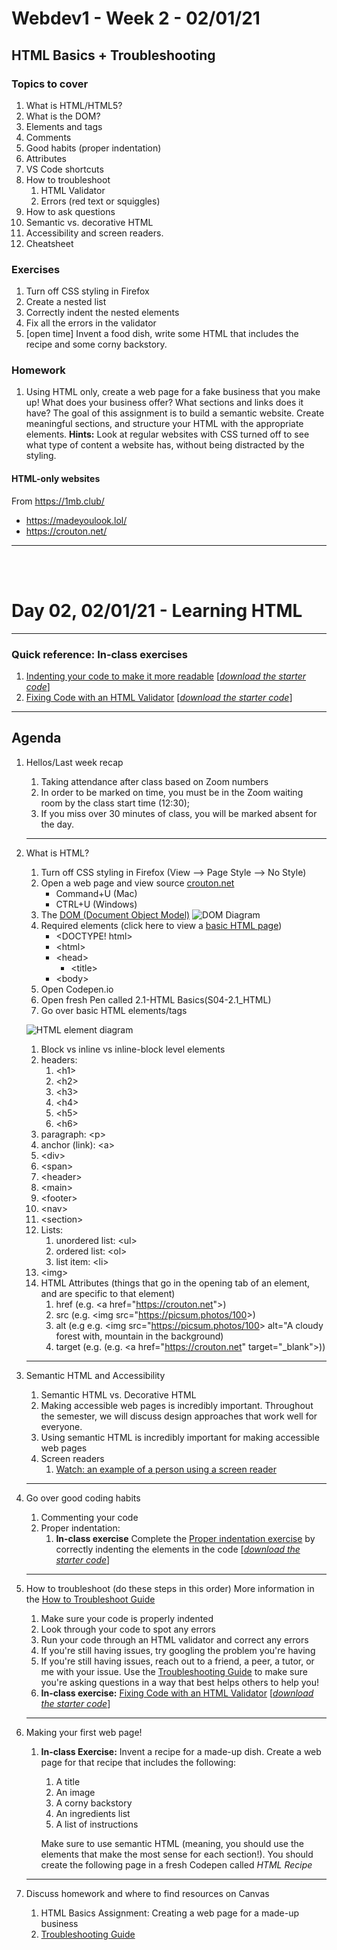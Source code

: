 # Webdev1 - Week 2 - 02/01/21
## HTML Basics + Troubleshooting

### Topics to cover
1. What is HTML/HTML5?
1. What is the DOM?
1. Elements and tags
1. Comments
1. Good habits (proper indentation)
1. Attributes
1. VS Code shortcuts
1. How to troubleshoot
    1. HTML Validator
    1. Errors (red text or squiggles)
1. How to ask questions
1. Semantic vs. decorative HTML
1. Accessibility and screen readers.
1. Cheatsheet

### Exercises
1. Turn off CSS styling in Firefox
1. Create a nested list
1. Correctly indent the nested elements
1. Fix all the errors in the validator
1. [open time] Invent a food dish, write some HTML that includes the recipe and some corny backstory.

### Homework
1. Using HTML only, create a web page for a fake business that you make up! What does your business offer? What sections and links does it have? The goal of this assignment is to build a semantic website. Create meaningful sections, and structure your HTML with the appropriate elements.
**Hints:** Look at regular websites with CSS turned off to see what type of content a website has, without being distracted by the styling.



#### HTML-only websites
From https://1mb.club/
* https://madeyoulook.lol/
* https://crouton.net/
<hr>
<br>
<br>

# Day 02, 02/01/21 - Learning HTML

<hr>

### Quick reference: In-class exercises
1. [Indenting your code to make it more readable](indentation) [*[download the starter code](indentation.zip)*]
2. [Fixing Code with an HTML Validator](html_validator) [*[download the starter code](html_validator.zip)*]
<hr>

## Agenda
1. Hellos/Last week recap
    1. Taking attendance after class based on Zoom numbers
    1. In order to be marked on time, you must be in the Zoom waiting room by the class start time (12:30);
    1. If you miss over 30 minutes of class, you will be marked absent for the day.
    <hr>
    
1. What is HTML?
    1. Turn off CSS styling in Firefox (View --> Page Style --> No Style)
    1. Open a web page and view source [crouton.net](https://crouton.net)
        * Command+U (Mac)
        * CTRL+U (Windows)
    1. The [DOM (Document Object Model)](https://developer.mozilla.org/en-US/docs/Web/API/Document_Object_Model/Introduction)
    ![DOM Diagram](https://simplesnippets.tech/wp-content/uploads/2018/10/what-is-document-object-model-in-JS-featured-image.jpg)
    1. Required elements (click here to view a [basic HTML page](basic_html_document))
        * &lt;DOCTYPE! html&gt;
        * &lt;html&gt;
        * &lt;head&gt;
            * &lt;title&gt;
        * &lt;body&gt;
    1. Open Codepen.io
    1. Open fresh Pen called 2.1-HTML Basics(S04-2.1_HTML)
    1. Go over basic HTML elements/tags
   
   ![HTML element diagram](https://wikimedia.org/api/rest_v1/media/math/render/svg/37506127f0730d9b6035530f46c706af4e2319d4)

     1. Block vs inline vs inline-block level elements
     2. headers:
         1. &lt;h1&gt;
         2. &lt;h2&gt;
         3. &lt;h3&gt;
         4. &lt;h4&gt;
         5. &lt;h5&gt;
         6. &lt;h6&gt;
     3. paragraph: &lt;p&gt;
     4. anchor (link): &lt;a&gt;
     5. &lt;div&gt;
     6. &lt;span&gt;
     7. &lt;header&gt;
     8. &lt;main&gt;
     9. &lt;footer&gt;
     10. &lt;nav&gt;
     11. &lt;section&gt;
     12. Lists:
         1. unordered list: &lt;ul&gt;
         2. ordered list: &lt;ol&gt;
         3. list item: &lt;li&gt;
     13. &lt;img&gt;
    1. HTML Attributes (things that go in the opening tab of an element, and are specific to that element)
        1. href (e.g. &lt;a href="https://crouton.net"&gt;)
        2. src (e.g. &lt;img src="https://picsum.photos/100&gt;)
        3. alt (e.g e.g. &lt;img src="https://picsum.photos/100&gt; alt="A cloudy forest with, mountain in the background)
        4. target (e.g. (e.g. &lt;a href="https://crouton.net" target="_blank"&gt;))
    <hr>
4. Semantic HTML and Accessibility
    1. Semantic HTML vs. Decorative HTML
    2. Making accessible web pages is incredibly important. Throughout the semester, we will discuss design approaches that work well for everyone.
    3. Using semantic HTML is incredibly important for making accessible web pages
    4. Screen readers
        1. [Watch: an example of a person using a screen reader](https://www.youtube.com/watch?v=dEbl5jvLKGQ)
    <hr>
2. Go over good coding habits
    1. Commenting your code
    2. Proper indentation:
        1. **In-class exercise** Complete the [Proper indentation exercise](indentation) by correctly indenting the elements in the code [*[download the starter code](indentation.zip)*]
    <hr>

3. How to troubleshoot (do these steps in this order) More information in the [How to Troubleshoot Guide](../guides/troubleshooting)
    1. Make sure your code is properly indented
    2. Look through your code to spot any errors
    3. Run your code through an HTML validator and correct any errors
    4. If you're still having issues, try googling the problem you're having
    5. If you're still having issues, reach out to a friend, a peer, a tutor, or me with your issue. Use the [Troubleshooting Guide](../guides/troubleshooting) to make sure you're asking questions in a way that best helps others to help you!
    6. **In-class exercise:** [Fixing Code with an HTML Validator](html_validator) [*[download the starter code](html_validator.zip)*]
    <hr>

    
5. Making your first web page!
    1. **In-class Exercise:** Invent a recipe for a made-up dish. Create a web page for that recipe that includes the following:
        1. A title
        2. An image
        3. A corny backstory
        4. An ingredients list
        5. A list of instructions

        Make sure to use semantic HTML (meaning, you should use the elements that make the most sense for each section!). You should create the following page in a fresh Codepen called *HTML Recipe*
    <hr>
6. Discuss homework and where to find resources on Canvas
    1. HTML Basics Assignment: Creating a web page for a made-up business
    2. [Troubleshooting Guide](../guides/troubleshooting)


